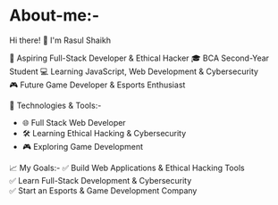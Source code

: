 # About-me:-

 Hi there! 👋 I'm Rasul Shaikh

🚀 Aspiring Full-Stack Developer & Ethical Hacker
🎓 BCA Second-Year Student
💻 Learning JavaScript, Web Development & Cybersecurity  
🎮 Future Game Developer & Esports Enthusiast  


 🔧 Technologies & Tools:-
- 🌐 Full Stack Web Developer
- 🛠️ Learning Ethical Hacking & Cybersecurity
- 🎮 Exploring Game Development


 
 📈 My Goals:-
✅ Build Web Applications & Ethical Hacking Tools  
✅ Learn Full-Stack Development & Cybersecurity  
✅ Start an Esports & Game Development Company  

